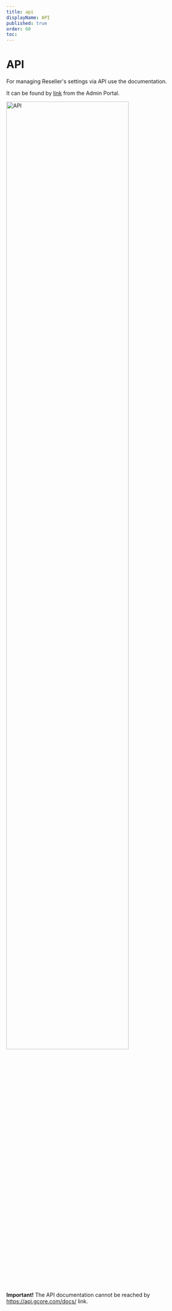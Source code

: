 ```yaml
---
title: api
displayName: API
published: true
order: 60
toc: 
---
```

# API

For managing Reseller's settings via API use the documentation.

It can be found by <a href="https://api.gcore.com/docs/iam_resellers" target="_blank">link</a> from the Admin Portal.

<img src="https://assets.gcore.pro/docs/reseller-support/api/api-documentation-10.png" alt="API" width="80%">

**Important!** The API documentation cannot be reached by https://api.gcore.com/docs/ link.